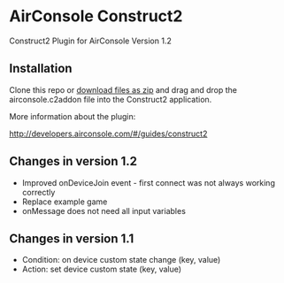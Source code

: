 # AirConsole Construct2
Construct2 Plugin for AirConsole Version 1.2

## Installation
Clone this repo or [download files as zip](https://github.com/AirConsole/airconsole-construct2/archive/master.zip) and drag and drop the airconsole.c2addon file into the Construct2 application.

More information about the plugin:

http://developers.airconsole.com/#/guides/construct2

## Changes in version 1.2
* Improved onDeviceJoin event - first connect was not always working correctly
* Replace example game
* onMessage does not need all input variables

## Changes in version 1.1
* Condition: on device custom state change (key, value)
* Action: set device custom state (key, value)

